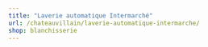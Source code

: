 ```yaml
---
title: "Laverie automatique Intermarché"
url: /chateauvillain/laverie-automatique-intermarche/
shop: blanchisserie
---
```

